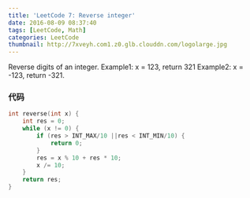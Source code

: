 ```yaml
---
title: 'LeetCode 7: Reverse integer'
date: 2016-08-09 08:37:40
tags: [LeetCode, Math]
categories: LeetCode
thumbnail: http://7xveyh.com1.z0.glb.clouddn.com/logolarge.jpg
---
```

Reverse digits of an integer. Example1: x = 123, return 321 Example2: x = -123, return -321. <!--more-->

### 代码
```c
int reverse(int x) {
    int res = 0;
    while (x != 0) {
        if (res > INT_MAX/10 ||res < INT_MIN/10) {
            return 0;
        }
        res = x % 10 + res * 10;
        x /= 10;
    }
    return res;
}
```
